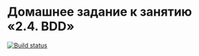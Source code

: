 # Домашнее задание к занятию «2.4. BDD»


[![Build status](https://ci.appveyor.com/api/projects/status/4m9i3acwoq2dueng?svg=true)](https://ci.appveyor.com/project/hYxA/bdd)

